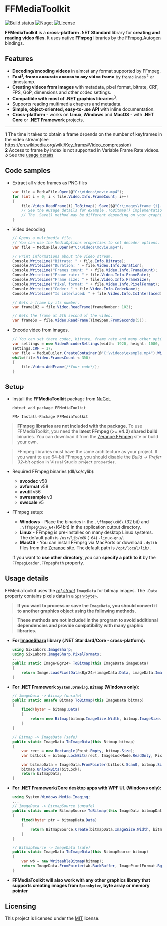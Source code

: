 ﻿
# FFMediaToolkit

[![Build status](https://ci.appveyor.com/api/projects/status/9vaaqchtx1d5nldj?svg=true)](https://ci.appveyor.com/project/radek41/ffmediatoolkit) [![Nuget](https://img.shields.io/nuget/v/FFMediaToolkit.svg)](https://www.nuget.org/packages/FFMediaToolkit/)
[![License](https://img.shields.io/github/license/radek-k/FFMediaToolkit.svg)](https://github.com/radek-k/FFMediaToolkit/blob/master/LICENSE)

**FFMediaToolkit** is a **cross-platform** **.NET Standard** library for **creating and reading video files**. It uses native **FFmpeg** libraries by the [FFmpeg.Autogen](https://github.com/Ruslan-B/FFmpeg.AutoGen) bindings.

## Features

- **Decoding/encoding videos** in almost any format supported by FFmpeg.
- **Fast<sup id="a1">[1](#f1)</sup>, frame accurate access to any video frame** by frame index<sup id="a1">[2](#f1)</sup> or timestamp.
- **Creating videos from images** with metadata, pixel format, bitrate, CRF, FPS, GoP, dimensions and other codec settings.
- **Compatible with most of .NET graphics libraries**<sup id="a1">[3](#f1)</sup>.
- Supports reading multimedia chapters and metadata.
- **Simple, object-oriented, easy-to-use API** with inline documentation.
- **Cross-platform** - works on **Linux**, **Windows** and **MacOS** - with **.NET Core** or **.NET Framework** projects.
_____
<b id="f1">1</b> The time it takes to obtain a frame depends on the number of keyframes in the video stream(see https://en.wikipedia.org/wiki/Key_frame#Video_compression)  
<b id="f1">2</b> Access to frame by index is not supported in Variable Frame Rate videos.  
<b id="f3">3</b> See the [usage details](https://github.com/radek-k/FFMediaToolkit#usage-details)
## Code samples

- Extract all video frames as PNG files

    ````c#
    var file = MediaFile.Open(@"C:\videos\movie.mp4");
    for (int i = 0; i < file.Video.Info.FrameCount; i++)
    {
        file.Video.ReadFrame(i).ToBitmap().Save($@"C:\images\frame_{i}.png");
        // See the #Usage details for example .ToBitmap() implementation
        // The .Save() method may be different depending on your graphics library
    }
    ````
- Video decoding

    ````c#
    // Opens a multimedia file.
    // You can use the MediaOptions properties to set decoder options.
    var file = MediaFile.Open(@"C:\videos\movie.mp4");
    
    // Print informations about the video stream.
    Console.WriteLine("Bitrate: " + file.Info.Bitrate);
    Console.WriteLine("Duration: " + file.Video.Info.Duration);
    Console.WriteLine("Frames count: " + file.Video.Info.FrameCount);
    Console.WriteLine("Frame rate: " + file.Video.Info.FrameRate);
    Console.WriteLine("Frame size: " + file.Video.Info.FrameSize);
    Console.WriteLine("Pixel format: " + file.Video.Info.PixelFormat);
    Console.WriteLine("Codec: " + file.Video.Info.CodecName);
    Console.WriteLine("Is interlaced: " + file.Video.Info.IsInterlaced);

    // Gets a frame by its number.
    var frame102 = file.Video.ReadFrame(frameNumber: 102);

    // Gets the frame at 5th second of the video.
    var frame5s = file.Video.ReadFrame(TimeSpan.FromSeconds(5));
    ````

- Encode video from images.
    
    ````c#
    // You can set there codec, bitrate, frame rate and many other options.
    var settings = new VideoEncoderSettings(width: 1920, height: 1080, framerate: 30, codec: VideoCodec.H264);
    settings.CRF = 17;
    var file = MediaBuiler.CreateContainer(@"C:\videos\example.mp4").WithVideo(settings).Create();
    while(file.Video.FramesCount < 300)
    {
        file.Video.AddFrame(/*Your code*/);
    }
    ````

## Setup

- Install the **FFMediaToolkit** package from [NuGet](https://www.nuget.org/packages/FFMediaToolkit/).

    ````shell
    dotnet add package FFMediaToolkit
    ````

    ````Package Manager Console
    PM> Install-Package FFMediaToolkit
    ````

> **FFmpeg libraries are not included with the package.** To use FFMediaToolkit, you need the **latest FFmpeg (>= v4.2) shared build** binaries. You can download it from the [Zeranoe FFmpeg](https://ffmpeg.zeranoe.com/builds/) site or build your own.

> FFmpeg libraries must have the same architecture as your project. If you want to use 64-bit FFmpeg, you should disable the *Build* -> *Prefer 32-bit* option in Visual Studio project properties.
- Required FFmpeg binaries (dll/so/dylib):
  - **avcodec** v58
  - **avformat** v58
  - **avutil** v56
  - **swresample** v3
  - **swscale** v5
- FFmpeg setup:
  - **Windows** - Place the binaries in the `.\ffmpeg\x86\` (32 bit) and `.\ffmpeg\x86_64\`(64bit) in the application output directory.
  - **Linux** - FFmpeg is pre-installed on many desktop Linux systems. The default path is `/usr/lib/x86` (`_64`) `-linux-gnu/`.
  - **MacOS** - You can install FFmpeg via MacPorts or download `.dylib` files from the [Zeranoe](https://ffmpeg.zeranoe.com/builds/) site. The default path is `/opt/local/lib/`.

  If you want to **use other directory**, you can **specify a path to it** by the  `FFmpegLoader.FFmpegPath` property.

## Usage details

FFMediaToolkit uses the [*ref struct*](https://docs.microsoft.com/pl-pl/dotnet/csharp/language-reference/keywords/ref#ref-struct-types) `ImageData` for bitmap images. The `.Data` property contains pixels data in a [`Span<byte>`](https://docs.microsoft.com/pl-pl/dotnet/api/system.span-1?view=netstandard-2.1). 
> **If you want to process or save the `ImageData`, you should convert it to another graphics object using the following methods.**

> **These methods are not included in the program to avoid additional dependencies and provide compatibility with many graphic libraries.**

- **For [ImageSharp](https://github.com/SixLabors/ImageSharp) library (.NET Standard/Core - cross-platform):**

    ````c#
    using SixLabors.ImageSharp;
    using SixLabors.ImageSharp.PixelFormats;
    ...
    public static Image<Bgr24> ToBitmap(this ImageData imageData)
    {
        return Image.LoadPixelData<Bgr24>(imageData.Data, imageData.ImageSize.Width, imageData.ImageSize.Height);
    }
    ````

- **For .NET Framework `System.Drawing.Bitmap` (Windows only):**

    ````c#
    // ImageData -> Bitmap (unsafe)
    public static unsafe Bitmap ToBitmap(this ImageData bitmap)
    {
        fixed(byte* = bitmap.Data)
        {
            return new Bitmap(bitmap.ImageSize.Width, bitmap.ImageSize.Height, bitmap.Stride, PixelFormat.Format24bppRgb, new IntPtr(bitmap.Data));
        }
    }

    // Bitmap -> ImageData (safe)
    public static ImageData ToImageData(this Bitmap bitmap)
    {
        var rect = new Rectangle(Point.Empty, bitmap.Size);
        var bitLock = bitmap.LockBits(rect, ImageLockMode.ReadOnly, PixelFormat.Format24bppRgb);

        var bitmapData = ImageData.FromPointer(bitLock.Scan0, bitmap.Size, ImagePixelFormat.Bgr24);
        bitmap.UnlockBits(bitLock);
        return bitmapData;
    }
    ````

- **For .NET Framework/Core desktop apps with WPF UI. (Windows only):**

    ````c#
    using System.Windows.Media.Imaging;
    ...
    // ImageData -> BitmapSource (unsafe)
    public static unsafe BitmapSource ToBitmap(this ImageData bitmapData)
    {
        fixed(byte* ptr = bitmapData.Data)
        {
            return BitmapSource.Create(bitmapData.ImageSize.Width, bitmapData.ImageSize.Height, 96, 96, PixelFormats.Bgr32, null, new IntPtr(ptr), bitmapData.Data.Length, bitmapData.Stride);
        }
    }

    // BitmapSource -> ImageData (safe)
    public static ImageData ToImageData(this BitmapSource bitmap)
    {
        var wb = new WriteableBitmap(bitmap);
        return ImageData.FromPointer(wb.BackBuffer, ImagePixelFormat.Bgra32, wb.PixelWidth, wb.PixelHeight);
    }
    ````
- **FFMediaToolkit will also work with any other graphics library that supports creating images from `Span<byte>`, byte array or memory pointer**

## Licensing

This project is licensed under the [MIT](https://github.com/radek-k/FFMediaToolkit/blob/master/LICENSE) license.
